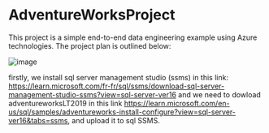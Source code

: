 ﻿# AdventureWorksProject

This project is a simple end-to-end data engineering example using Azure technologies. The project plan is outlined below:

![image](https://github.com/user-attachments/assets/59ed6ad1-9709-45bf-b834-5ae9e506af3d)

firstly, we install sql server management studio (ssms) in this link: https://learn.microsoft.com/fr-fr/sql/ssms/download-sql-server-management-studio-ssms?view=sql-server-ver16 and we need to dowload adventureworksLT2019 in this link https://learn.microsoft.com/en-us/sql/samples/adventureworks-install-configure?view=sql-server-ver16&tabs=ssms, and upload it to sql SSMS.
